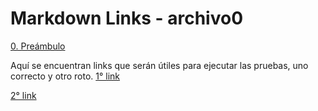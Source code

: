 # Markdown Links - archivo0

[0. Preámbulo](#0-preámbulo)

Aquí se encuentran links que serán útiles para ejecutar las pruebas, uno correcto y otro roto.
[1° link](https://www.google.com/)

[2° link](https://www.googl.com/)

